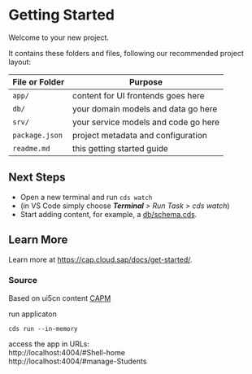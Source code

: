 # Getting Started

Welcome to your new project.

It contains these folders and files, following our recommended project layout:

File or Folder | Purpose
---------|----------
`app/` | content for UI frontends goes here
`db/` | your domain models and data go here
`srv/` | your service models and code go here
`package.json` | project metadata and configuration
`readme.md` | this getting started guide


## Next Steps

- Open a new terminal and run `cds watch`
- (in VS Code simply choose _**Terminal** > Run Task > cds watch_)
- Start adding content, for example, a [db/schema.cds](db/schema.cds).


## Learn More

Learn more at https://cap.cloud.sap/docs/get-started/.

### Source
Based on ui5cn content [CAPM](https://www.lab.ui5cn.com/docs/creating-custom-ui5-app)  




run applicaton
```
cds run --in-memory
```

access the app in URLs:  
http://localhost:4004/#Shell-home  
http://localhost:4004/#manage-Students  